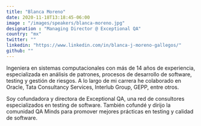 ```yaml
---
title: "Blanca Moreno"
date: 2020-11-18T13:18:45-06:00
image : "/images/speakers/blanca-moreno.jpg"
designation : "Managing Director @ Exceptional QA"
country: "mx"
twitter: ""
linkedin: "https://www.linkedin.com/in/blanca-j-moreno-gallegos/"
github: ""
---
```


Ingeniera en sistemas computacionales con más de 14 años de experiencia, especializada en análisis de patrones, procesos de desarrollo de software, testing y gestión de riesgos. A lo largo de mi carrera he colaborado en Oracle, Tata Consultancy Services, Interlub Group, GEPP, entre otros. 

Soy cofundadora y directora de Exceptional QA, una red de consultores especializados en testing de software. También cofundé y dirijo la comunidad QA Minds para promover mejores prácticas en testing y calidad de software.